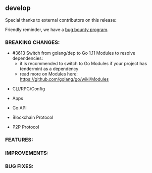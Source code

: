 ## develop

Special thanks to external contributors on this release:

Friendly reminder, we have a [bug bounty
program](https://hackerone.com/tendermint).

### BREAKING CHANGES:

- \#3613 Switch from golang/dep to Go 1.11 Modules to resolve dependencies:
  - it is recommended to switch to Go Modules if your project has tendermint 
  as a dependency
  - read more on Modules here: https://github.com/golang/go/wiki/Modules  

* CLI/RPC/Config

* Apps

* Go API

* Blockchain Protocol

* P2P Protocol

### FEATURES:

### IMPROVEMENTS:

### BUG FIXES:
